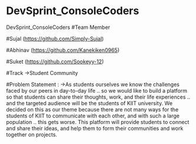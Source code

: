 # DevSprint_ConsoleCoders
DevSprint_ConsoleCoders
#Team Member

#Sujal (https://github.com/Simply-Sujal)

#Abhinav (https://github.com/Kanekiken0965)

#Suket (https://github.com/Sookeyy-12)

#Track 
->Student Community

#Problem Statement : 
->As students ourselves we know the challenges faced by our peers in day-to-day life   .. so we would like to build a platform so that students can share their thoughts, work, and their life experiences .. and the targeted audience will be the students of KIIT university. We decided on this as our theme because there are not many ways for the students of KIIT to communicate with each other, and with such a large population .. this gets worse. This platform will provide students to connect and share their ideas, and help them to form their communities and work together on projects.
